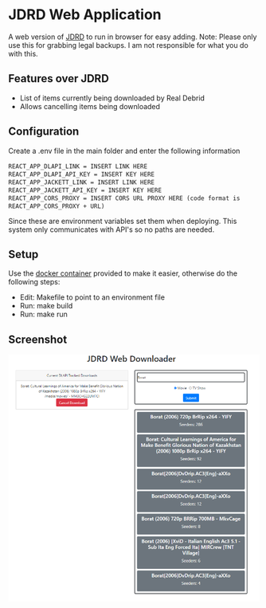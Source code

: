 # JDRD Web Application
A web version of [JDRD](https://github.com/Pocable/JDRD) to run in browser for easy adding.
Note: Please only use this for grabbing legal backups. I am not responsible for what you do with this.

## Features over JDRD
* List of items currently being downloaded by Real Debrid
* Allows cancelling items being downloaded

## Configuration
Create a .env file in the main folder and enter the following information
```
REACT_APP_DLAPI_LINK = INSERT LINK HERE
REACT_APP_DLAPI_API_KEY = INSERT KEY HERE
REACT_APP_JACKETT_LINK = INSERT LINK HERE
REACT_APP_JACKETT_API_KEY = INSERT KEY HERE
REACT_APP_CORS_PROXY = INSERT CORS URL PROXY HERE (code format is REACT_APP_CORS_PROXY + URL)
```
Since these are environment variables set them when deploying. This system only communicates with API's so no paths are needed.

## Setup
Use the [docker container](https://hub.docker.com/repository/docker/pocable/jdrd-web-application) provided to make it easier, otherwise do the following steps:
* Edit: Makefile to point to an environment file
* Run: make build
* Run: make run

## Screenshot
![Main UI](UIIMG.PNG?raw=true)